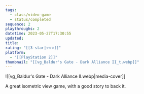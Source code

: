 ```yaml
---
tags:
  - class/video-game
  - status/completed
sequence: 2
playthroughs: 2
datetime: 2023-05-27T17:30:55
updated: 
title: 
rating: "[[3-star|⭐️⭐️⭐️]]"
platform:
  - "[[PlayStation 2]]"
thumbnail: "[[vg_Baldur's Gate - Dark Alliance II_t.webp]]"
---
```

![[vg_Baldur's Gate - Dark Alliance II.webp|media-cover]]

A great isometric view game, with a good story to back it.